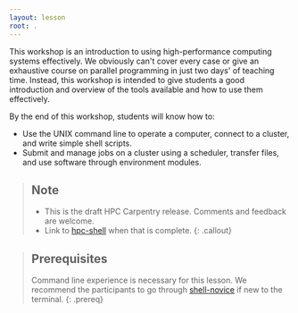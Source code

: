 ```yaml
---
layout: lesson
root: .
---
```


This workshop is an introduction to using high-performance computing systems effectively. We
obviously can't cover every case or give an exhaustive course on parallel programming in just two
days' of teaching time. Instead, this workshop is intended to give students a good introduction and
overview of the tools available and how to use them effectively.

By the end of this workshop, students will know how to:

* Use the UNIX command line to operate a computer, connect to a cluster, and write simple shell
  scripts.
* Submit and manage jobs on a cluster using a scheduler, transfer files, and use software through
  environment modules.

> ## Note
> 
> - This is the draft HPC Carpentry release. Comments and feedback are welcome.
> - Link to [hpc-shell](https://hpc-carpentry.github.io/hpc-shell/) when that is complete.
{: .callout}

> ## Prerequisites
>
> Command line experience is necessary for this lesson. We recommend the participants to go through
> [shell-novice](https://swcarpentry.github.io/shell-novice/) if new to the terminal.
{: .prereq}

